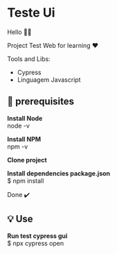 # Teste Ui

Hello 👋🏻

Project Test Web for learning ❤️

Tools and Libs:

- Cypress
- Linguagem Javascript


## 🎯 prerequisites

<b>Install Node  </b></br> 
node -v </br>

<b>Install NPM </b></br>
npm -v  </br>

<b>Clone project </b></br>

<b>Install dependencies package.json </b> </br>
 $ npm install</br>
 
 Done ✔️



## 💡 Use

<b>Run test cypress gui </b></br>
$ npx cypress open</br>
